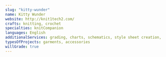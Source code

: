```yaml
---
slug: "kitty-wunder"
name: Kitty Wunder
website: http://knit1tech2.com/
crafts: knitting, crochet
specialties: knitCompanion
languages: English
additionalServices: grading, charts, schematics, style sheet creation, written instructions from charts, charts from written instructions
typesOfProjects: garments, accessories
willGrade: true
---
```


